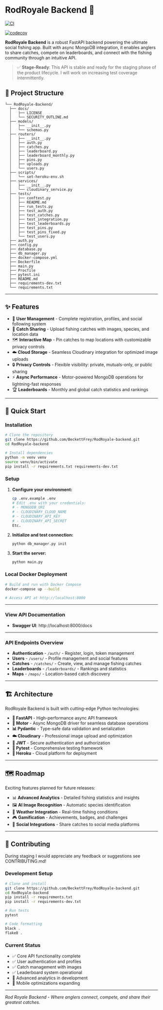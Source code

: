 # RodRoyale Backend 🎣
[![CI](https://github.com/BeckettFrey/RodRoyale-backend/actions/workflows/test.yml/badge.svg)](https://github.com/BeckettFrey/RodRoyale-backend/actions/workflows/test.yml)

[![codecov](https://codecov.io/gh/BeckettFrey/RodRoyale-backend/branch/main/graph/badge.svg)](https://codecov.io/gh/BeckettFrey/RodRoyale-backend)

**RodRoyale Backend** is a robust FastAPI backend powering the ultimate social fishing app. Built with async MongoDB integration, it enables anglers to share catches, compete on leaderboards, and connect with the fishing community through an intuitive API.

> ✅ **Stage-Ready**: This API is stable and ready for the staging phase of the product lifecycle. I will work on increasing test coverage intermittently.

## 📂 Project Structure

```text
└── RodRoyale-Backend/
  ├── docs/
  │   ├── LICENSE
  │   └── SECURITY_OUTLINE.md
  ├── models/
  │   ├── __init__.py
  │   └── schemas.py
  ├── routers/
  │   ├── __init__.py
  │   ├── auth.py
  │   ├── catches.py
  │   ├── leaderboard.py
  │   ├── leaderboard_monthly.py
  │   ├── pins.py
  │   ├── uploads.py
  │   └── users.py
  ├── scripts/
  │   └── set-heroku-env.sh
  ├── services/
  │   ├── __init__.py
  │   └── cloudinary_service.py
  ├── tests/
  │   ├── conftest.py
  │   ├── README.md
  │   ├── run_tests.py
  │   ├── test_auth.py
  │   ├── test_catches.py
  │   ├── test_integration.py
  │   ├── test_leaderboards.py
  │   ├── test_pins.py
  │   ├── test_pins_fixed.py
  │   └── test_users.py
  ├── auth.py
  ├── config.py
  ├── database.py
  ├── db_manager.py
  ├── docker-compose.yml
  ├── Dockerfile
  ├── main.py
  ├── Procfile
  ├── pytest.ini
  ├── README.md
  ├── requirements-dev.txt
  └── requirements.txt
```

---

## ✨ Features

- 👤 **User Management** - Complete registration, profiles, and social following system
- 🎣 **Catch Sharing** - Upload fishing catches with images, species, and location data
- 🗺️ **Interactive Map** - Pin catches to map locations with customizable privacy controls
- ☁️ **Cloud Storage** - Seamless Cloudinary integration for optimized image uploads
- 🔒 **Privacy Controls** - Flexible visibility: private, mutuals-only, or public sharing
- ⚡ **Async Performance** - Motor-powered MongoDB operations for lightning-fast responses
- 🏆 **Leaderboards** - Monthly and global catch statistics and rankings

---

## 🚀 Quick Start

### Installation

```bash
# Clone the repository
git clone https://github.com/BeckettFrey/RodRoyale-backend.git
cd RodRoyale-backend

# Install dependencies
python -m venv venv
source venv/bin/activate
pip install -r requirements.txt requirements-dev.txt
```

### Setup

1. **Configure your environment:**
   ```bash
   cp .env.example .env
   # Edit .env with your credentials:
   # - MONGODB_URI
   # - CLOUDINARY_CLOUD_NAME
   # - CLOUDINARY_API_KEY
   # - CLOUDINARY_API_SECRET
   Etc.
   ```
   
2. **Initialize and test connection:**
   ```bash
   python db_manager.py init
   ```

3. **Start the server:**
   ```bash
   python main.py
   ```

### Local Docker Deployment

```bash
# Build and run with Docker Compose
docker-compose up --build

# Access API at http://localhost:8000
```

---

### View API Documentation
- **Swagger UI**: http://localhost:8000/docs

---

### API Endpoints Overview
- **Authentication** - `/auth/` - Register, login, token management
- **Users** - `/users/` - Profile management and social features
- **Catches** - `/catches/` - Create, view, and manage fishing catches
- **Leaderboards** - `/leaderboards/` - Rankings and statistics
- **Maps** - `/maps/` - Location-based catch discovery

---

## 🏗️ Architecture

RodRoyale Backend is built with cutting-edge Python technologies:

- **🚀 FastAPI** - High-performance async API framework
- **🍃 Motor** - Async MongoDB driver for seamless database operations
- **📊 Pydantic** - Type-safe data validation and serialization
- **☁️ Cloudinary** - Professional image upload and optimization
- **🔐 JWT** - Secure authentication and authorization
- **🧪 Pytest** - Comprehensive testing framework
- **🧪 Heroku** - Cloud platform for deployment

---

## 🗺️ Roadmap

Exciting features planned for future releases:

- 📊 **Advanced Analytics** - Detailed fishing statistics and insights
- 🖼️ **AI Image Recognition** - Automatic species identification
- 🌊 **Weather Integration** - Real-time fishing conditions
- 🎮 **Gamification** - Achievements, badges, and challenges
- 🔗 **Social Integrations** - Share catches to social media platforms

---

## 🤝 Contributing

During staging I would appreciate any feedback or suggestions see CONTRIBUTING.md!

### Development Setup
```bash
# Clone and install
git clone https://github.com/BeckettFrey/RodRoyale-backend.git
cd RodRoyale-backend
pip install -r requirements.txt
pip install -r requirements-dev.txt

# Run tests
pytest

# Code formatting
black .
flake8 .
```

### Current Status
- ✅ Core API functionality complete
- ✅ User authentication and profiles
- ✅ Catch management with images
- ✅ Leaderboard system operational
- 🚧 Advanced analytics in development
- 🚧 Mobile optimizations expanding

---

*Rod Royale Backend - Where anglers connect, compete, and share their greatest catches.*
